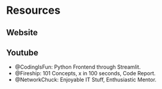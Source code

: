 # Resources

## Website

## Youtube

- @CodingIsFun: Python Frontend through Streamlit.
- @Fireship: 101 Concepts, x in 100 seconds, Code Report.
- @NetworkChuck: Enjoyable IT Stuff, Enthusiastic Mentor. 